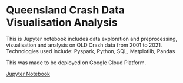 # Queensland Crash Data Visualisation Analysis

This is Jupyter notebook includes data exploration and preprocessing, visualisation and analysis on QLD Crash data from 2001 to 2021.
Technologies used include: Pyspark, Python, SQL, Matplotlib, Pandas

This was made to be deployed on Google Cloud Platform.

[Jupyter Notebook](https://github.com/pchsa/Queensland-Crash-Data-Visualisation-Analysis/blob/main/Spark%20Big%20Data%20Queries%2C%20qld%20crashes.ipynb)
